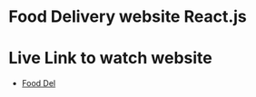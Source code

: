 # Food Delivery website React.js

# Live Link to watch website

- [Food Del](https://food-del-three.vercel.app/)
